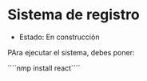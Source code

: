 <h1>Sistema de registro</h1>

- Estado: En construcción

PAra ejecutar el sistema, debes poner:

´´´´nmp install react´´´´
